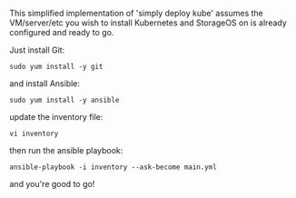 This simplified implementation of 'simply deploy kube' assumes the VM/server/etc you wish
to install Kubernetes and StorageOS on is already configured and ready to go.

Just install Git:
```
sudo yum install -y git
```
and install Ansible:
```
sudo yum install -y ansible
```
update the inventory file:
```
vi inventory
```
then run the ansible playbook:
```
ansible-playbook -i inventory --ask-become main.yml
```
and you're good to go!

